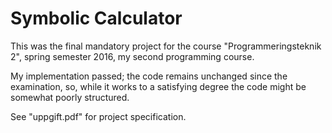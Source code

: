 # Symbolic Calculator

This was the final mandatory project for the course "Programmeringsteknik 2", spring semester 2016, my second programming course.

My implementation passed; the code remains unchanged since the examination, so, while it works to a satisfying degree the code might be somewhat poorly structured.

See "uppgift.pdf" for project specification.
